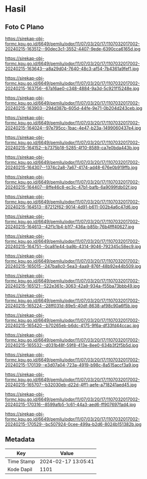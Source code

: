 # Hasil

## Foto C Plano

https://sirekap-obj-formc.kpu.go.id/6649/pemilu/pdpr/11/07/03/20/17/1107032017002-20240215-163512--90dec3c1-3552-4407-9ede-6390cca6165d.jpg

https://sirekap-obj-formc.kpu.go.id/6649/pemilu/pdpr/11/07/03/20/17/1107032017002-20240215-163643--a8a29d04-7640-48c3-af54-7b4361a9fef1.jpg

https://sirekap-obj-formc.kpu.go.id/6649/pemilu/pdpr/11/07/03/20/17/1107032017002-20240215-163756--67a16ae0-c348-4884-9a3d-5c921f15248e.jpg

https://sirekap-obj-formc.kpu.go.id/6649/pemilu/pdpr/11/07/03/20/17/1107032017002-20240215-163903--294d387b-605d-44fe-9e71-0b204d243ceb.jpg

https://sirekap-obj-formc.kpu.go.id/6649/pemilu/pdpr/11/07/03/20/17/1107032017002-20240215-164024--97e795cc-1bac-4e47-b23a-1499060437e4.jpg

https://sirekap-obj-formc.kpu.go.id/6649/pemilu/pdpr/11/07/03/20/17/1107032017002-20240215-164152--b7375b18-5285-4f10-8589-ca7e0bda443b.jpg

https://sirekap-obj-formc.kpu.go.id/6649/pemilu/pdpr/11/07/03/20/17/1107032017002-20240215-164307--1374c2a8-7a67-4174-ad48-676e0b919ffb.jpg

https://sirekap-obj-formc.kpu.go.id/6649/pemilu/pdpr/11/07/03/20/17/1107032017002-20240215-164407--8ffe46c8-ec3c-47b1-bafb-6a9099fdb02f.jpg

https://sirekap-obj-formc.kpu.go.id/6649/pemilu/pdpr/11/07/03/20/17/1107032017002-20240215-164513--87212f62-9014-4d91-b611-002b4a6c47d6.jpg

https://sirekap-obj-formc.kpu.go.id/6649/pemilu/pdpr/11/07/03/20/17/1107032017002-20240215-164613--42f1c1b4-b1f7-436a-b85b-76b4fff40627.jpg

https://sirekap-obj-formc.kpu.go.id/6649/pemilu/pdpr/11/07/03/20/17/1107032017002-20240215-164751--0ca81e44-ba9b-4314-9046-792345c58ec9.jpg

https://sirekap-obj-formc.kpu.go.id/6649/pemilu/pdpr/11/07/03/20/17/1107032017002-20240215-165015--247ba8c0-5ea3-4aa9-876f-48b92e44b509.jpg

https://sirekap-obj-formc.kpu.go.id/6649/pemilu/pdpr/11/07/03/20/17/1107032017002-20240215-165121--522e361c-3063-42a9-934a-f55ba73bbb49.jpg

https://sirekap-obj-formc.kpu.go.id/6649/pemilu/pdpr/11/07/03/20/17/1107032017002-20240215-165224--28ff031d-89e5-40df-8638-af98c90a6f5b.jpg

https://sirekap-obj-formc.kpu.go.id/6649/pemilu/pdpr/11/07/03/20/17/1107032017002-20240215-165420--b70265eb-b6dc-4175-9f6a-df33fd44ccac.jpg

https://sirekap-obj-formc.kpu.go.id/6649/pemilu/pdpr/11/07/03/20/17/1107032017002-20240215-165532--d031b48f-59f8-413e-8ee0-634b3f2f5b5d.jpg

https://sirekap-obj-formc.kpu.go.id/6649/pemilu/pdpr/11/07/03/20/17/1107032017002-20240215-170139--e3d07a04-723a-4919-b98c-8a515accf3a9.jpg

https://sirekap-obj-formc.kpu.go.id/6649/pemilu/pdpr/11/07/03/20/17/1107032017002-20240215-165707--b32030eb-d22d-4ff1-aefe-a718241aed45.jpg

https://sirekap-obj-formc.kpu.go.id/6649/pemilu/pdpr/11/07/03/20/17/1107032017002-20240215-170316--8599afb5-1c61-44a3-aed6-ff907697fad4.jpg

https://sirekap-obj-formc.kpu.go.id/6649/pemilu/pdpr/11/07/03/20/17/1107032017002-20240215-170529--bc507924-0cee-499a-b2d6-8024b151382b.jpg


## Metadata

| Key        | Value               |
| ---------- | ------------------- |
| Time Stamp | 2024-02-17 13:05:41 |
| Kode Dapil | 1101                |




